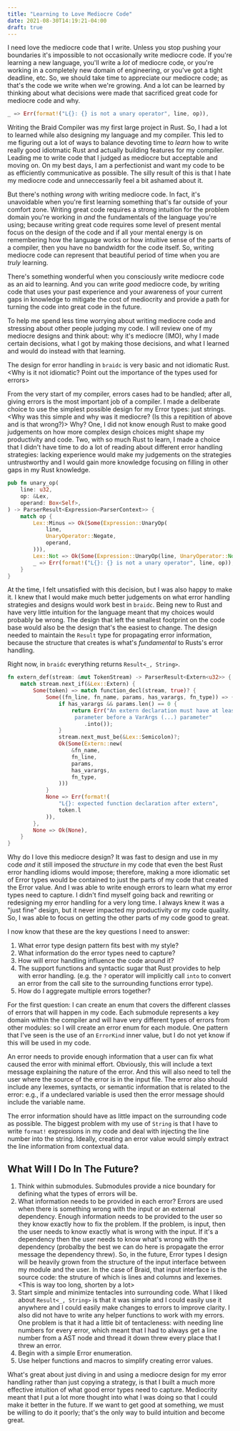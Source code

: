 ```yaml
---
title: "Learning to Love Mediocre Code"
date: 2021-08-30T14:19:21-04:00
draft: true
---
```


I need love the mediocre code that I write. Unless you
stop pushing your boundaries it's impossible to not occasionally write mediocre code.
If you're learning a new language, you'll write a _lot_ of mediocre code, or you're 
working in a completely new domain of engineering, or you've got a tight deadline, etc.
So, we should take time to appreciate our mediocre code; as that's the code we write when
we're growing. And a lot can be learned by thinking about what decisions were made that
sacrificed great code for mediocre code and why.

```rust
_ => Err(format!("L{}: {} is not a unary operator", line, op)),
```

Writing the Braid Compiler was my first large project in Rust. So, I had a lot to
learned while also designing my language and my compiler. This led to me figuring out
a lot of ways to balance devoting time to _learn_ how to write really good idiotmatic
Rust and actually building features for my compiler. Leading me to write code that I
judged as mediocre but acceptable and moving on. On my best days, I am a perfectionist
and want my code to be as efficiently communicative as possible. The silly result of
this is that I hate my mediocre code and unneccessarily feel a bit ashamed about it.

But there's nothing _wrong_ with writing mediocre code. In fact, it's unavoidable when
you're first learning something that's far outside of your comfort zone. Writing great
code requires a strong intuition for the problem domain you're working in _and_ the
fundamentals of the language you're using; because writing great code requires some
level of present mental focus on the design of the code and if all your mental energy
is on remembering how the language works or how intuitive sense of the parts of a 
compiler, then you have no bandwidth for the code itself. So, writing mediocre code
can represent that beautiful period of time when you are _truly_ learning.

There's something wonderful when you consciously write mediocre code as an aid to
learning.  And you can write _good_ mediocre code, by writing code that uses your
past experience and your awareness of your current gaps in knowledge to mitigate the
cost of mediocrity and provide a path for turning the code into great code in the 
future.

To help me spend less time worrying about writing mediocre code and stressing about 
other people judging my code. I will review one of my mediocre designs and think about:
why it's mediocre (IMO), why I made certain decisions, what I got by making those
decisions, and what I learned and would do instead with that learning.

The design for error handling in `braidc` is very basic and not idiomatic 
Rust. <Why is it not idiomatic? Point out the importance of the types used for errors> 

From the very start of my compiler, errors cases had to be handled; after all, giving
errors is the most important job of a compiler. I made
a deliberate choice to use the simplest possible design for my Error types: just strings.
<Why was this simple and why was it mediocre? (Is this a repitition of above and is that wrong?)>
Why? One, I did not know enough Rust to make good judgements on how more complex design
choices might shape my productivity and code. Two, with so much Rust to learn, I made a choice
that I didn't have time to do a lot of reading about different error handling strategies:
lacking experience would make my judgements on the strategies untrustworthy and I would gain
more knowledge focusing on filling in other gaps in my Rust knowledge.

```rust
pub fn unary_op(
    line: u32,
    op: &Lex,
    operand: Box<Self>,
) -> ParserResult<Expression<ParserContext>> {
    match op {
        Lex::Minus => Ok(Some(Expression::UnaryOp(
            line,
            UnaryOperator::Negate,
            operand,
        ))),
        Lex::Not => Ok(Some(Expression::UnaryOp(line, UnaryOperator::Not, operand))),
        _ => Err(format!("L{}: {} is not a unary operator", line, op)),
    }
}
```

At the time, I felt unsatisfied with this decision, but I was also happy to make it. I
knew that I would make much better judgements on what error handling strategies and designs
would work best in `braidc`.  Being new to Rust and have very little intuition for the 
language meant that my choices would probably be wrong. The
design that left the smallest footprint on the code base would also be the design
that's the easiest to change. The design needed to maintain the `Result` type for propagating
error information, because the structure that creates is what's _fundamental_ to Rusts's
error handling.

Right now, in `braidc` everything returns `Result<_, String>`. 

```rust
fn extern_def(stream: &mut TokenStream) -> ParserResult<Extern<u32>> {
    match stream.next_if(&Lex::Extern) {
        Some(token) => match function_decl(stream, true)? {
            Some((fn_line, fn_name, params, has_varargs, fn_type)) => {
                if has_varargs && params.len() == 0 {
                    return Err("An extern declaration must have at least one \\
                     parameter before a VarArgs (...) parameter"
                        .into());
                }
                stream.next_must_be(&Lex::Semicolon)?;
                Ok(Some(Extern::new(
                    &fn_name,
                    fn_line,
                    params,
                    has_varargs,
                    fn_type,
                )))
            }
            None => Err(format!(
                "L{}: expected function declaration after extern",
                token.l
            )),
        },
        None => Ok(None),
    }
}
```

Why do I love this mediocre design?  It was fast to design and use in my code _and_
it still imposed the _structure_ in my code that even the best Rust error handling idioms
would impose; therefore, making a more idiomatic set of Error types would be contained to
just the parts of my code that created the Error value. And I was able to write 
enough errors to learn what my error types need to capture. I didn't find myself going back and rewriting or
redesigning my error handling for a very long time.  I always knew it was a "just fine"
design, but it never impacted my productivity or my code quality. So, I was able to focus
on getting the other parts of my code good to great.

I now know that these are the key questions I need to answer:

1. What error type design pattern fits best with my style?
1. What information do the error types need to capture?
1. How will error handling influence the code around it?
1. The support functions and syntactic sugar that Rust provides to help with error handling.
(e.g. the `?` operator will implicitly call `into` to convert an error from the call site
to the surrounding functions error type). <This was not touched upon earlier>
1. How do I aggregate multiple errors together?

For the first question: I can create an enum that covers the different
classes of errors that will happen in my code. Each submodule represents a key domain within
the compiler and will have very different types of errors from other modules: so I will create
an error enum for each module. One pattern that I've seen is the use of an `ErrorKind` inner
value, but I do not yet know if this will be used in my code.

An error needs to provide enough information that a user can fix what caused the error with
minimal effort. Obviously, this will include a text message explaining the nature of the
error.  And this will also need to tell the user where the source of the error is in the
input file.  The error also should include any lexemes, syntacts, or semantic
information that is related to the error: e.g., if a undeclared variable is used then the error
message should include the variable name.

The error information should have as little impact on the surrounding code as possible.
The biggest problem with my use of `String` is that I have to write `format!` expressions
in my code and deal with injecting the line number into the string. Ideally, creating an
error value would simply extract the line information from contextual data.

## What Will I Do In The Future?
1. Think within submodules.  Submodules provide a nice boundary for defining what the 
types of errors will be.
1. What information needs to be provided in each error? Errors are used when there is
something wrong with the input or an external dependency.  Enough information needs to
be provided to the user so they know exactly how to fix the problem. If the problem,
is input, then the user needs to know exactly what is wrong with the input. If it's a
dependency then the user needs to know what's wrong with the dependency (probalby the
best we can do here is propagate the error message the dependency threw). So, in the
future, Error types I design will be heavily grown from the structure of the input
interface between my module and the user. In the case of Braid, that input interface
is the source code: the struture of which is lines and columns and lexemes.
<This is way too long, shorten by a lot>
1. Start simple and minimize tentacles into surrounding code.  What I liked about 
`Result<_, String>` is that it was simple and I could easily use it anywhere and I
could easily make changes to errors to improve clarity.  I also did not have to write
any helper functions to work with my errors. One problem is that it had a little bit of
tentacleness: with needing line numbers for every error, which meant that I had to always
get a line number from a AST node and thread it down threw every place that I threw
an error.
1. Begin with a simple Error enumeration.
1. Use helper functions and macros to simplify creating error values.

What's great about just diving in and using a mediocre design for my error handling
rather than just copying a strategy, is that I built a much more effective intuition
of what good error types need to capture. Mediocrity meant that I put a lot more thought
into what I was doing so that I could make it better in the future. If we want to get
good at something, we must be willing to do it poorly; that's the only way to build
intuition and become great.
